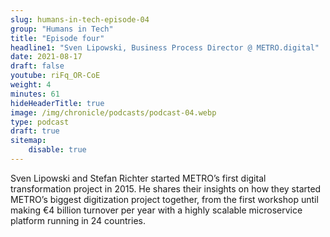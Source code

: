 ```yaml
---
slug: humans-in-tech-episode-04
group: "Humans in Tech"
title: "Episode four"
headline1: "Sven Lipowski, Business Process Director @ METRO.digital"
date: 2021-08-17
draft: false
youtube: riFq_OR-CoE
weight: 4
minutes: 61
hideHeaderTitle: true
image: /img/chronicle/podcasts/podcast-04.webp
type: podcast
draft: true
sitemap:
    disable: true
---
```


Sven Lipowski and Stefan Richter started METRO’s first digital transformation project in 2015. He shares their insights on how they started METRO’s biggest digitization project together, from the first workshop until making €4 billion turnover per year with a highly scalable microservice platform running in 24 countries.
